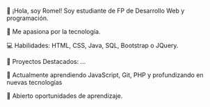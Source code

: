 
👋 ¡Hola, soy Romel! Soy estudiante  de FP de Desarrollo Web y programación.

🚀 Me apasiona por la tecnología.

💻 Habilidades: HTML, CSS, Java, SQL, Bootstrap o JQuery. 

🔧 Proyectos Destacados:
...

🌱 Actualmente aprendiendo JavaScript, Git, PHP y profundizando en nuevas tecnologías

👥 Abierto oportunidades de aprendizaje.



